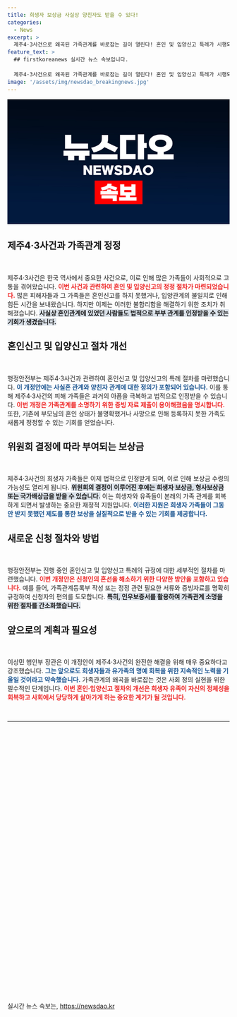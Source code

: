```yaml
---
title: 희생자 보상금 사실상 양친자도 받을 수 있다!
categories:
  - News
excerpt: >
  제주4·3사건으로 왜곡된 가족관계를 바로잡는 길이 열린다! 혼인 및 입양신고 특례가 시행되어 사실혼 관계 및 사실상 양친자관계도 법적으로 인정받게 된다. 이제 유족들은 보상금과 명예를 회복할 수 있는 기회를 갖는다.
feature_text: >
  ## firstkoreanews 실시간 뉴스 속보입니다.

  제주4·3사건으로 왜곡된 가족관계를 바로잡는 길이 열린다! 혼인 및 입양신고 특례가 시행되어 사실혼 관계 및 사실상 양친자관계도 법적으로 인정받게 된다. 이제 유족들은 보상금과 명예를 회복할 수 있는 기회를 갖는다.
image: '/assets/img/newsdao_breakingnews.jpg'
---
```


<p><img src="/assets/img/newsdao_breakingnews.jpg" alt="firstkoreanews 속보" /></p>

<h2 data-ke-size="size26">제주4·3사건과 가족관계 정정</h2>

<p data-ke-size="size16">&nbsp;</p>

<p>제주4·3사건은 한국 역사에서 중요한 사건으로, 이로 인해 많은 가족들이 사회적으로 고통을 겪어왔습니다. <b><span style="color: #ee2323;">이번 사건과 관련하여 혼인 및 입양신고의 정정 절차가 마련되었습니다.</span></b> 많은 피해자들과 그 가족들은 혼인신고를 하지 못했거나, 입양관계의 불일치로 인해 힘든 시간을 보내왔습니다. 하지만 이제는 이러한 불합리함을 해결하기 위한 조치가 취해졌습니다. <b><span style="background-color: #21538527;">사실상 혼인관계에 있었던 사람들도 법적으로 부부 관계를 인정받을 수 있는 기회가 생겼습니다.</span></b> </p>

<h2 data-ke-size="size26">혼인신고 및 입양신고 절차 개선</h2>

<p data-ke-size="size16">&nbsp;</p>

<p>행정안전부는 제주4·3사건과 관련하여 혼인신고 및 입양신고의 특례 절차를 마련했습니다. <b><span style="color: #1a5490;">이 개정안에는 사실혼 관계와 양친자 관계에 대한 정의가 포함되어 있습니다.</span></b> 이를 통해 제주4·3사건의 피해 가족들은 과거의 아픔을 극복하고 법적으로 인정받을 수 있습니다. <b><span style="color: #ee2323;">이번 개정은 가족관계를 소명하기 위한 증빙 자료 제출이 용이해졌음을 명시합니다.</span></b> 또한, 기존에 부모님의 혼인 상태가 불명확했거나 사망으로 인해 등록하지 못한 가족도 새롭게 정정할 수 있는 기회를 얻었습니다.</p>

<h2 data-ke-size="size26">위원회 결정에 따라 부여되는 보상금</h2>

<p data-ke-size="size16">&nbsp;</p>

<p>제주4·3사건의 희생자 가족들은 이제 법적으로 인정받게 되며, 이로 인해 보상금 수령의 가능성도 열리게 됩니다. <b><span style="background-color: #21538527;">위원회의 결정이 이루어진 후에는 희생자 보상금, 형사보상금 또는 국가배상금을 받을 수 있습니다.</span></b> 이는 희생자와 유족들이 본래의 가족 관계를 회복하게 되면서 발생하는 중요한 재정적 지원입니다. <b><span style="color: #1a5490;">이러한 지원은 희생자 가족들이 그동안 받지 못했던 제도를 통한 보상을 실질적으로 받을 수 있는 기회를 제공합니다.</span></b></p>

<h2 data-ke-size="size26">새로운 신청 절차와 방법</h2>

<p data-ke-size="size16">&nbsp;</p>

<p>행정안전부는 진행 중인 혼인신고 및 입양신고 특례의 규정에 대한 세부적인 절차를 마련했습니다. <b><span style="color: #ee2323;">이번 개정안은 신청인의 혼선을 해소하기 위한 다양한 방안을 포함하고 있습니다.</span></b> 예를 들어, 가족관계등록부 작성 또는 정정 관련 필요한 서류와 증빙자료를 명확히 규정하여 신청자의 편의를 도모합니다. <b><span style="background-color: #21538527;">특히, 인우보증서를 활용하여 가족관계 소명을 위한 절차를 간소화했습니다.</span></b> </p>

<h2 data-ke-size="size26">앞으로의 계획과 필요성</h2>

<p data-ke-size="size16">&nbsp;</p>

<p>이상민 행안부 장관은 이 개정안이 제주4·3사건의 완전한 해결을 위해 매우 중요하다고 강조했습니다. <b><span style="color: #1a5490;">그는 앞으로도 희생자들과 유가족의 명예 회복을 위한 지속적인 노력을 기울일 것이라고 약속했습니다.</span></b> 가족관계의 왜곡을 바로잡는 것은 사회 정의 실현을 위한 필수적인 단계입니다. <b><span style="color: #ee2323;">이번 혼인·입양신고 절차의 개선은 희생자 유족이 자신의 정체성을 회복하고 사회에서 당당하게 살아가게 하는 중요한 계기가 될 것입니다.</span></b> </p>

<p data-ke-size="size16">&nbsp;</p>

<hr />

<p data-ke-size="size16">&nbsp;</p>

<p data-ke-size="size16">&nbsp;</p>

<p data-ke-size="size16">&nbsp;</p>

<p data-ke-size="size16">&nbsp;</p>

<p data-ke-size="size16">&nbsp;</p>

<p data-ke-size="size16">&nbsp;</p>

<p data-ke-size="size16">&nbsp;</p>

<p data-ke-size="size16">&nbsp;</p>

<p data-ke-size="size16">&nbsp;</p>

<p data-ke-size="size16">&nbsp;</p>

<p data-ke-size="size16">&nbsp;</p>

<p data-ke-size="size16">&nbsp;</p>

<p data-ke-size="size16">&nbsp;</p>

<p data-ke-size="size16">&nbsp;</p>

<p data-ke-size="size16">&nbsp;</p>

<p data-ke-size="size16">&nbsp;</p>

<p data-ke-size="size16">&nbsp;</p>

<p data-ke-size="size16">&nbsp;</p>

<p data-ke-size="size16">&nbsp;</p>

<p data-ke-size="size16">&nbsp;</p>
실시간 뉴스 속보는, <a href="https://newsdao.kr" rel="dofollow">https://newsdao.kr</a>


